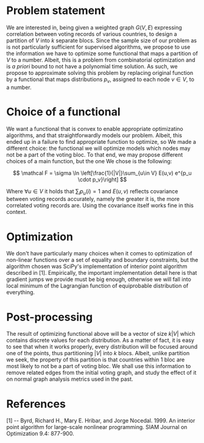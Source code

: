 # Problem statement

We are interested in, being given a weighted graph $G(V,E)$ expressing correlation between voting records of various countries, to design a partition of $V$ into $k$ separate blocs. Since the sample size of our problem as is not particularly sufficient for supervised algorithms, we propose to use the information we have to optimize some functional that maps a partition of $V$ to a number. Albeit, this is a problem from combinatorial optimization and is *a priori* bound to not have a polynomial time solution. As such, we propose to approximate solving this problem by replacing original function by a functional that maps distributions $p_{v}$, assigned to each node $v \in V$, to a number.

# Choice of a functional

We want a functional that is convex to enable appropriate optimizatino algorithms, and that straightforwardly models our problem. Albeit, this ended up in a failure to find appropriate function to optimize, so We made a different choice: the functional we will optimize models which nodes may not be a part of the voting bloc. To that end, we may propose different choices of a main function, but the one We chose is the following:

$$
\mathcal F = \sigma \ln \left[\frac{1}{|V|}\sum_{u\in V} E(u,v) e^{p_u \cdot p_v}\right]
$$

Where $\forall u\in V$ it holds that $\sum_{i} p_u(i) = 1$ and $E(u,v)$ reflects covariance between voting records accurately, namely the greater it is, the more correlated voting records are. Using the covariance itself works fine in this context.

# Optimization

We don't have particularly many choices when it comes to optimization of non-linear functions over a set of equality and boundary constraints, but the algorithm chosen was SciPy's implementation of interior point algorithm described in  [1]. Empirically, the important implementation detail here is that gradient jumps we provide must be big enough, otherwise we will fall into local minimum of the Lagrangian function of equiprobable distribution of everything.

# Post-processing

The result of optimizing functional above will be a vector of size $k|V|$ which contains discrete values for each distribution. As a matter of fact, it is easy to see that when it works properly, every distribution will be focused around one of the points, thus partitioning $|V|$ into $k$ blocs. Albeit, unlike partition we seek, the property of this partition is that countries within 1 bloc are most likely to not be a part of voting bloc. We shall use this information to remove related edges from the initial voting graph, and study the effect of it on normal graph analysis metrics used in the past.













# References

[1] -- Byrd, Richard H., Mary E. Hribar, and Jorge Nocedal. 1999. An interior point algorithm for large-scale nonlinear programming. SIAM Journal on Optimization 9.4: 877-900.
